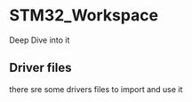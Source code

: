# STM32_Workspace
Deep Dive into it
## Driver files
there sre some drivers files to import and use it


